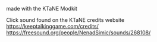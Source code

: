 made with the KTaNE Modkit

Click sound found on the KTaNE credits website
https://keeptalkinggame.com/credits/
https://freesound.org/people/NenadSimic/sounds/268108/